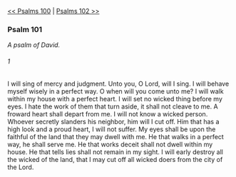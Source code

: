 [<< Psalms 100](Psalms%20100)  |  [Psalms 102 >>](Psalms%20102)

### Psalm 101

*A psalm of David.*

###### 1
I will sing of mercy and judgment. Unto you, O Lord, will I sing. I will behave myself wisely in a perfect way. O when will you come unto me? I will walk within my house with a perfect heart. I will set no wicked thing before my eyes. I hate the work of them that turn aside, it shall not cleave to me. A froward heart shall depart from me. I will not know a wicked person. Whoever secretly slanders his neighbor, him will I cut off. Him that has a high look and a proud heart, I will not suffer. My eyes shall be upon the faithful of the land that they may dwell with me. He that walks in a perfect way, he shall serve me. He that works deceit shall not dwell within my house. He that tells lies shall not remain in my sight. I will early destroy all the wicked of the land, that I may cut off all wicked doers from the city of the Lord.